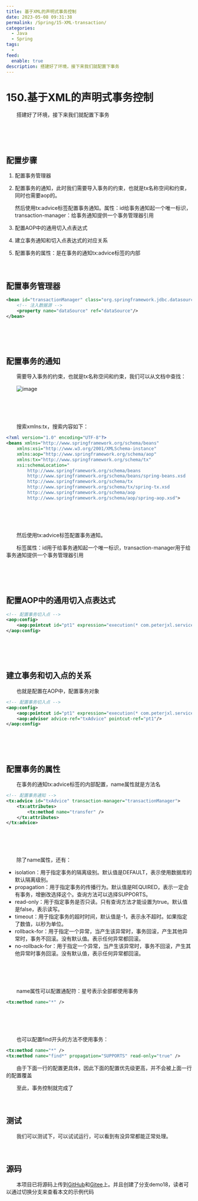 ```yaml
---
title: 基于XML的声明式事务控制
date: 2023-05-08 09:31:38
permalink: /Spring/15-XML-transaction/
categories:
  - Java
  - Spring
tags:
  - 
feed:
  enable: true
description: 搭建好了环境，接下来我们就配置下事务
---
```

# 150.基于XML的声明式事务控制

　　搭建好了环境，接下来我们就配置下事务
<!-- more -->
　　‍

　　‍

## 配置步骤

1. 配置事务管理器
2. 配置事务的通知，此时我们需要导入事务的约束，也就是tx名称空间和约束，同时也需要aop的。

    然后使用tx:advice标签配置事务通知。属性：id给事务通知起一个唯一标识，transaction-manager：给事务通知提供一个事务管理器引用
3. 配置AOP中的通用切入点表达式
4. 建立事务通知和切入点表达式的对应关系
5. 配置事务的属性：是在事务的通知tx:advice标签的内部

　　‍

## 配置事务管理器

```xml
<bean id="transactionManager" class="org.springframework.jdbc.datasource.DataSourceTransactionManager">
    <!-- 注入数据源 -->
    <property name="dataSource" ref="dataSource"/>
</bean>
```

　　‍

　　‍

## 配置事务的通知

　　需要导入事务的约束，也就是tx名称空间和约束，我们可以从文档中查找：

　　​![image](https://image.peterjxl.com/blog/image-20230504154708-k8wf90a.png)​

　　‍

　　‍

　　搜索xmlns:tx，搜索内容如下：

```xml
<?xml version="1.0" encoding="UTF-8"?>
<beans xmlns="http://www.springframework.org/schema/beans"
    xmlns:xsi="http://www.w3.org/2001/XMLSchema-instance"
    xmlns:aop="http://www.springframework.org/schema/aop"
    xmlns:tx="http://www.springframework.org/schema/tx"
    xsi:schemaLocation="
        http://www.springframework.org/schema/beans
        http://www.springframework.org/schema/beans/spring-beans.xsd
        http://www.springframework.org/schema/tx
        http://www.springframework.org/schema/tx/spring-tx.xsd
        http://www.springframework.org/schema/aop
        http://www.springframework.org/schema/aop/spring-aop.xsd">
```

　　‍

　　‍

　　然后使用tx:advice标签配置事务通知。

　　标签属性：id用于给事务通知起一个唯一标识，transaction-manager用于给事务通知提供一个事务管理器引用

　　‍

　　‍

## 配置AOP中的通用切入点表达式

```xml
<!-- 配置事务切入点 -->
<aop:config>
    <aop:pointcut id="pt1" expression="execution(* com.peterjxl.service.impl.*.*(..))"/>
</aop:config>
```

　　‍

　　‍

## 建立事务和切入点的关系

　　也就是配置在AOP中，配置事务对象

```xml
<!-- 配置事务切入点 -->
<aop:config>
    <aop:pointcut id="pt1" expression="execution(* com.peterjxl.service.impl.*.*(..))"/>
    <aop:advisor advice-ref="txAdvice" pointcut-ref="pt1"/>
</aop:config>
```

　　‍

　　‍

## 配置事务的属性

　　在事务的通知tx:advice标签的内部配置，name属性就是方法名

```xml
<!-- 配置事务通知 -->
<tx:advice id="txAdvice" transaction-manager="transactionManager">
    <tx:attributes>
        <tx:method name="transfer" />
    </tx:attributes>
</tx:advice>
```

　　‍

　　‍

　　除了name属性，还有：

* isolation：用于指定事务的隔离级别。默认值是DEFAULT，表示使用数据库的默认隔离级别。
* propagation：用于指定事务的传播行为。默认值是REQUIRED，表示一定会有事务，增删改选择这个。查询方法可以选择SUPPORTS。
* read-only：用于指定事务是否只读。只有查询方法才能设置为true。默认值是false，表示读写。
* timeout：用于指定事务的超时时间，默认值是-1，表示永不超时。如果指定了数值，以秒为单位。
* rollback-for：用于指定一个异常，当产生该异常时，事务回滚，产生其他异常时，事务不回滚。没有默认值。表示任何异常都回滚。
* no-rollback-for：用于指定一个异常，当产生该异常时，事务不回滚，产生其他异常时事务回滚。没有默认值，表示任何异常都回滚。

　　‍

　　‍

　　name属性可以配置通配符：星号表示全部都使用事务

```xml
<tx:method name="*" />
```

　　‍

　　‍

　　也可以配置find开头的方法不使用事务：

```xml
<tx:method name="*" />
<tx:method name="find*" propagation="SUPPORTS" read-only="true" />
```

　　由于下面一行的配置更具体，因此下面的配置优先级更高，并不会被上面一行的配置覆盖

　　至此，事务控制就完成了

　　‍

## 测试

　　我们可以测试下，可以试试运行，可以看到有没异常都能正常处理。

　　‍

## 源码

　　本项目已将源码上传到[GitHub](https://github.com/Peter-JXL/LearnSpring)和[Gitee](https://gitee.com/peterjxl/LearnSpring)上。并且创建了分支demo18，读者可以通过切换分支来查看本文的示例代码

　　‍

